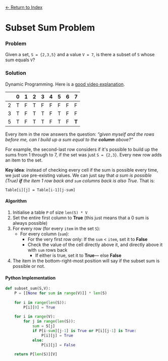 [← Return to Index](https://github.com/cjmlgrto/fit2004-notes)

# Subset Sum Problem

### Problem

Given a set, `S = {2,3,5}` and a value `V = 7`, is there a subset of `S` whose sum equals `V`?

### Solution

Dynamic Programming. Here is a [good video explanation](https://www.youtube.com/watch?v=s6FhG--P7z0).

|   | 0 | 1 | 2 | 3 | 4 | 5 | 6 | 7 |
|---|---|---|---|---|---|---|---|---|
| 2 | T | F | T | F | F | F | F | F |
| 3 | T | F | T | T | F | T | F | F |
| 5 | T | F | T | T | F | T | F | **T** |

Every item in the row answers the question: _“given myself and the rows before me, can I build up a sum equal to the **column** above?”_

For example, the second-last row considers if it's possible to build up the sums from 1 through to 7, if the set was just `S = {2,3}`. Every new row adds an item to the set.

**Key idea**: instead of checking every cell if the sum is possible every time, we just use pre-existing values. We can just say that _a sum is possible (True) **if** the item 1 row back and `sum` columns back is also True_. That is:

`Table[i][j] = Table[i-1][j-sum]`


#### Algorithm

1. Initialise a table `P` of size `len(S) * V`
2. Set the entire first column to **True** (this just means that a 0 sum is always possible)
3. For every row (for every `item` in the set `S`):
	- For every column (`sum`):
		- For the very first row only: If the `sum` < `item`, set it to **False**
		- Check the value of the cell directly above it, and directly above it with `sum` rows back
			- If either is true, set it to **True**— else **False**
4. The item in the bottom-right-most position will say if the subset sum is possible or not.

#### Python Implementation

```python
def subset_sum(S,V):
	P = [[None for sum in range(V)]] * len(S)
	
	for i in range(len(S)):
		P[i][0] = True
		
	for i in range(V):
		for j in range(len(S)):
			sum = S[j]
			if P[i-sum][j-1] is True or P[i][j-1] is True:
				P[i][j] = True
			else:
				P[i][j] = False
				
	return P[len(S)][V]
```